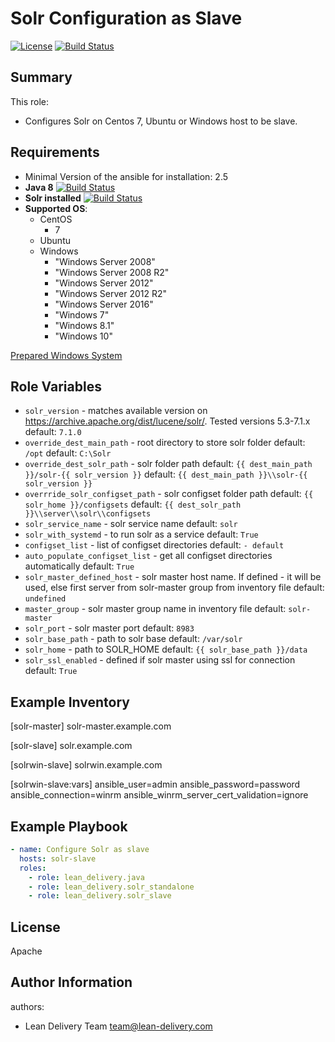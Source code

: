 Solr Configuration as Slave
=========
[![License](https://img.shields.io/badge/license-Apache-green.svg?style=flat)](https://raw.githubusercontent.com/lean-delivery/ansible-role-solr-slave/master/LICENSE)
[![Build Status](https://travis-ci.org/lean-delivery/ansible-role-solr-slave.svg?branch=master)](https://travis-ci.org/lean-delivery/ansible-role-solr-slave)
## Summary

This role:
  - Configures Solr on Centos 7, Ubuntu or Windows host to be slave.

Requirements
------------
  - Minimal Version of the ansible for installation: 2.5
  - **Java 8** [![Build Status](https://travis-ci.org/lean-delivery/ansible-role-java.svg?branch=master)](https://travis-ci.org/lean-delivery/ansible-role-java)
  - **Solr installed** [![Build Status](https://travis-ci.org/lean-delivery/ansible-role-solr-standalone.svg?branch=master)](https://travis-ci.org/lean-delivery/ansible-role-solr-standalone)
  - **Supported OS**:
    - CentOS
      - 7
    - Ubuntu
    - Windows
      - "Windows Server 2008"
      - "Windows Server 2008 R2"
      - "Windows Server 2012"
      - "Windows Server 2012 R2"
      - "Windows Server 2016"
      - "Windows 7"
      - "Windows 8.1"
      - "Windows 10"

[Prepared Windows System](https://docs.ansible.com/ansible/latest/user_guide/windows_setup.html)

## Role Variables
  - `solr_version` - matches available version on https://archive.apache.org/dist/lucene/solr/. Tested versions 5.3-7.1.x
    default: `7.1.0`
  - `override_dest_main_path` - root directory to store solr folder
    default: `/opt`
    default: `C:\Solr`
  - `override_dest_solr_path` - solr folder path
    default: `{{ dest_main_path }}/solr-{{ solr_version }}`
    default: `{{ dest_main_path }}\\solr-{{ solr_version }}`
  - `overrride_solr_configset_path` - solr configset folder path
    default: `{{ solr_home }}/configsets`
    default: `{{ dest_solr_path }}\\server\\solr\\configsets`
  - `solr_service_name` - solr service name
    default: `solr`
  - `solr_with_systemd` - to run solr as a service
    default: `True`
  - `configset_list` - list of configset directories
    default: `- default`
  - `auto_populate_configset_list` - get all configset directories automatically
    default: `True`
  - `solr_master_defined_host` - solr master host name. If defined - it will be used, else first server from solr-master group from inventory file
    default: `undefined`
  - `master_group` - solr master group name in inventory file
    default: `solr-master`
  - `solr_port` - solr master port
    default: `8983`
  - `solr_base_path` - path to solr base
    default: `/var/solr`
  - `solr_home` - path to SOLR_HOME
    default: `{{ solr_base_path }}/data`
  - `solr_ssl_enabled` - defined if solr master using ssl for connection
    default: `True`

Example Inventory
----------------
[solr-master]
solr-master.example.com

[solr-slave]
solr.example.com

[solrwin-slave]
solrwin.example.com

[solrwin-slave:vars]
ansible_user=admin
ansible_password=password
ansible_connection=winrm
ansible_winrm_server_cert_validation=ignore

Example Playbook
----------------

```yml
- name: Configure Solr as slave
  hosts: solr-slave
  roles:
    - role: lean_delivery.java
    - role: lean_delivery.solr_standalone
    - role: lean_delivery.solr_slave
```

License
-------

Apache

Author Information
------------------

authors:
  - Lean Delivery Team <team@lean-delivery.com>

